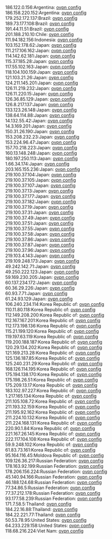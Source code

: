 186.122.0.156:Argentina: [ovpn config](vpn/186_122_0_156.ovpn)  
186.158.220.152:Argentina: [ovpn config](vpn/186_158_220_152.ovpn)  
179.252.172.137:Brazil: [ovpn config](vpn/179_252_172_137.ovpn)  
189.73.177.108:Brazil: [ovpn config](vpn/189_73_177_108.ovpn)  
191.44.11.51:Brazil: [ovpn config](vpn/191_44_11_51.ovpn)  
201.188.210.10:Chile: [ovpn config](vpn/201_188_210_10.ovpn)  
111.94.182.156:Indonesia: [ovpn config](vpn/111_94_182_156.ovpn)  
103.152.178.62:Japan: [ovpn config](vpn/103_152_178_62.ovpn)  
111.217.106.162:Japan: [ovpn config](vpn/111_217_106_162.ovpn)  
114.142.62.181:Japan: [ovpn config](vpn/114_142_62_181.ovpn)  
115.37.185.28:Japan: [ovpn config](vpn/115_37_185_28.ovpn)  
117.55.102.163:Japan: [ovpn config](vpn/117_55_102_163.ovpn)  
118.104.100.159:Japan: [ovpn config](vpn/118_104_100_159.ovpn)  
121.103.21.26:Japan: [ovpn config](vpn/121_103_21_26.ovpn)  
124.211.145.201:Japan: [ovpn config](vpn/124_211_145_201.ovpn)  
126.11.219.232:Japan: [ovpn config](vpn/126_11_219_232.ovpn)  
126.11.220.15:Japan: [ovpn config](vpn/126_11_220_15.ovpn)  
126.36.85.129:Japan: [ovpn config](vpn/126_36_85_129.ovpn)  
126.8.217.137:Japan: [ovpn config](vpn/126_8_217_137.ovpn)  
133.123.26.148:Japan: [ovpn config](vpn/133_123_26_148.ovpn)  
138.64.114.88:Japan: [ovpn config](vpn/138_64_114_88.ovpn)  
14.132.55.42:Japan: [ovpn config](vpn/14_132_55_42.ovpn)  
14.3.169.201:Japan: [ovpn config](vpn/14_3_169_201.ovpn)  
150.31.26.190:Japan: [ovpn config](vpn/150_31_26_190.ovpn)  
153.208.232.23:Japan: [ovpn config](vpn/153_208_232_23.ovpn)  
153.224.96.47:Japan: [ovpn config](vpn/153_224_96_47.ovpn)  
157.70.218.223:Japan: [ovpn config](vpn/157_70_218_223.ovpn)  
160.13.148.248:Japan: [ovpn config](vpn/160_13_148_248.ovpn)  
180.197.250.113:Japan: [ovpn config](vpn/180_197_250_113.ovpn)  
1.66.34.174:Japan: [ovpn config](vpn/1_66_34_174.ovpn)  
203.165.155.236:Japan: [ovpn config](vpn/203_165_155_236.ovpn)  
219.100.37.104:Japan: [ovpn config](vpn/219_100_37_104.ovpn)  
219.100.37.105:Japan: [ovpn config](vpn/219_100_37_105.ovpn)  
219.100.37.107:Japan: [ovpn config](vpn/219_100_37_107.ovpn)  
219.100.37.13:Japan: [ovpn config](vpn/219_100_37_13.ovpn)  
219.100.37.177:Japan: [ovpn config](vpn/219_100_37_177.ovpn)  
219.100.37.182:Japan: [ovpn config](vpn/219_100_37_182.ovpn)  
219.100.37.19:Japan: [ovpn config](vpn/219_100_37_19.ovpn)  
219.100.37.31:Japan: [ovpn config](vpn/219_100_37_31.ovpn)  
219.100.37.49:Japan: [ovpn config](vpn/219_100_37_49.ovpn)  
219.100.37.51:Japan: [ovpn config](vpn/219_100_37_51.ovpn)  
219.100.37.55:Japan: [ovpn config](vpn/219_100_37_55.ovpn)  
219.100.37.58:Japan: [ovpn config](vpn/219_100_37_58.ovpn)  
219.100.37.86:Japan: [ovpn config](vpn/219_100_37_86.ovpn)  
219.100.37.87:Japan: [ovpn config](vpn/219_100_37_87.ovpn)  
219.100.37.96:Japan: [ovpn config](vpn/219_100_37_96.ovpn)  
219.103.4.143:Japan: [ovpn config](vpn/219_103_4_143.ovpn)  
219.109.248.173:Japan: [ovpn config](vpn/219_109_248_173.ovpn)  
49.242.142.71:Japan: [ovpn config](vpn/49_242_142_71.ovpn)  
49.250.222.123:Japan: [ovpn config](vpn/49_250_222_123.ovpn)  
59.169.230.205:Japan: [ovpn config](vpn/59_169_230_205.ovpn)  
60.137.234.172:Japan: [ovpn config](vpn/60_137_234_172.ovpn)  
60.36.29.226:Japan: [ovpn config](vpn/60_36_29_226.ovpn)  
60.93.7.71:Japan: [ovpn config](vpn/60_93_7_71.ovpn)  
61.24.93.129:Japan: [ovpn config](vpn/61_24_93_129.ovpn)  
106.240.234.114:Korea Republic of: [ovpn config](vpn/106_240_234_114.ovpn)  
110.11.80.118:Korea Republic of: [ovpn config](vpn/110_11_80_118.ovpn)  
112.149.208.200:Korea Republic of: [ovpn config](vpn/112_149_208_200.ovpn)  
112.167.167.201:Korea Republic of: [ovpn config](vpn/112_167_167_201.ovpn)  
112.173.198.136:Korea Republic of: [ovpn config](vpn/112_173_198_136.ovpn)  
115.21.199.120:Korea Republic of: [ovpn config](vpn/115_21_199_120.ovpn)  
119.197.63.119:Korea Republic of: [ovpn config](vpn/119_197_63_119.ovpn)  
119.200.188.187:Korea Republic of: [ovpn config](vpn/119_200_188_187.ovpn)  
120.29.134.202:Korea Republic of: [ovpn config](vpn/120_29_134_202.ovpn)  
121.169.213.28:Korea Republic of: [ovpn config](vpn/121_169_213_28.ovpn)  
125.136.187.85:Korea Republic of: [ovpn config](vpn/125_136_187_85.ovpn)  
125.240.231.29:Korea Republic of: [ovpn config](vpn/125_240_231_29.ovpn)  
168.126.114.195:Korea Republic of: [ovpn config](vpn/168_126_114_195.ovpn)  
175.194.138.170:Korea Republic of: [ovpn config](vpn/175_194_138_170.ovpn)  
175.198.26.51:Korea Republic of: [ovpn config](vpn/175_198_26_51.ovpn)  
175.209.13.17:Korea Republic of: [ovpn config](vpn/175_209_13_17.ovpn)  
183.102.97.227:Korea Republic of: [ovpn config](vpn/183_102_97_227.ovpn)  
1.217.165.134:Korea Republic of: [ovpn config](vpn/1_217_165_134.ovpn)  
211.105.108.72:Korea Republic of: [ovpn config](vpn/211_105_108_72.ovpn)  
211.193.32.159:Korea Republic of: [ovpn config](vpn/211_193_32_159.ovpn)  
211.195.92.162:Korea Republic of: [ovpn config](vpn/211_195_92_162.ovpn)  
211.224.10.132:Korea Republic of: [ovpn config](vpn/211_224_10_132.ovpn)  
211.224.168.131:Korea Republic of: [ovpn config](vpn/211_224_168_131.ovpn)  
220.90.1.84:Korea Republic of: [ovpn config](vpn/220_90_1_84.ovpn)  
221.167.26.145:Korea Republic of: [ovpn config](vpn/221_167_26_145.ovpn)  
222.117.104.108:Korea Republic of: [ovpn config](vpn/222_117_104_108.ovpn)  
59.9.248.102:Korea Republic of: [ovpn config](vpn/59_9_248_102.ovpn)  
61.83.73.161:Korea Republic of: [ovpn config](vpn/61_83_73_161.ovpn)  
95.164.116.45:Moldova Republic of: [ovpn config](vpn/95_164_116_45.ovpn)  
109.126.36.217:Russian Federation: [ovpn config](vpn/109_126_36_217.ovpn)  
178.163.92.199:Russian Federation: [ovpn config](vpn/178_163_92_199.ovpn)  
178.206.156.224:Russian Federation: [ovpn config](vpn/178_206_156_224.ovpn)  
45.140.94.166:Russian Federation: [ovpn config](vpn/45_140_94_166.ovpn)  
46.188.124.68:Russian Federation: [ovpn config](vpn/46_188_124_68.ovpn)  
77.34.86.5:Russian Federation: [ovpn config](vpn/77_34_86_5.ovpn)  
77.37.212.178:Russian Federation: [ovpn config](vpn/77_37_212_178.ovpn)  
93.177.58.239:Russian Federation: [ovpn config](vpn/93_177_58_239.ovpn)  
171.7.58.5:Thailand: [ovpn config](vpn/171_7_58_5.ovpn)  
184.22.16.88:Thailand: [ovpn config](vpn/184_22_16_88.ovpn)  
184.22.221.77:Thailand: [ovpn config](vpn/184_22_221_77.ovpn)  
50.53.78.95:United States: [ovpn config](vpn/50_53_78_95.ovpn)  
64.233.229.158:United States: [ovpn config](vpn/64_233_229_158.ovpn)  
118.68.216.224:Viet Nam: [ovpn config](vpn/118_68_216_224.ovpn)  
